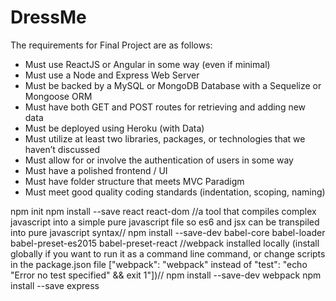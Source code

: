 # DressMe
The requirements for Final Project are as follows:
 * Must use ReactJS or Angular in some way (even if minimal)
 * Must use a Node and Express Web Server
 * Must be backed by a MySQL or MongoDB Database with a Sequelize or
 Mongoose ORM  
 * Must have both GET and POST routes for retrieving and adding new
 data
 * Must be deployed using Heroku (with Data)
 * Must utilize at least two libraries, packages, or technologies
 that we haven’t discussed
 * Must allow for or involve the authentication of users in some way
 * Must have a polished frontend / UI 
 * Must have folder structure that meets MVC Paradigm
 * Must meet good quality coding standards (indentation, scoping,
 naming)

 npm init
 npm install --save react react-dom
 //a tool that compiles complex javascript into a simple pure javascript file so es6 and jsx can be transpiled into pure javascript syntax//
 npm install --save-dev babel-core babel-loader babel-preset-es2015 babel-preset-react
 //webpack installed locally (install globally if you want to run it as a command line command, or change scripts in the package.json file ["webpack": "webpack" instead of "test": "echo \"Error no test specified\" && exit 1"])//
 npm install --save-dev webpack
npm install --save express

